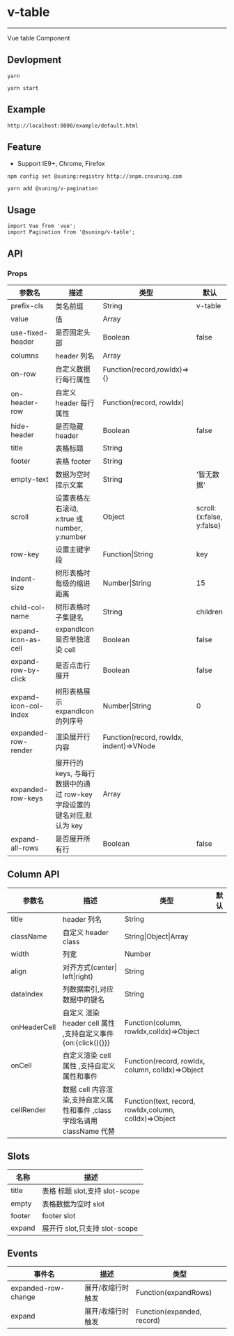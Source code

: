 # v-table

---

Vue table Component

## Devlopment

```
yarn

yarn start
```

## Example

```
http://localhost:8000/example/default.html
```

## Feature

* Support IE9+, Chrome, Firefox

```
npm config set @suning:registry http://snpm.cnsuning.com

yarn add @suning/v-pagination
```

## Usage

```
import Vue from 'vue';
import Pagination from '@suning/v-table';
```

## API

### Props

| 参数名                | 描述                                                                    | 类型                                    | 默认                      |
| --------------------- | ----------------------------------------------------------------------- | --------------------------------------- | ------------------------- |
| prefix-cls            | 类名前缀                                                                | String                                  | v-table                   |
| value                 | 值                                                                      | Array                                   |                           |
| use-fixed-header      | 是否固定头部                                                            | Boolean                                 | false                     |
| columns               | header 列名                                                             | Array                                   |                           |
| on-row                | 自定义数据行每行属性                                                    | Function(record,rowIdx)=>{}             |                           |
| on-header-row         | 自定义 header 每行属性                                                  | Function(record, rowIdx)                |
| hide-header           | 是否隐藏 header                                                         | Boolean                                 | false                     |
| title                 | 表格标题                                                                | String                                  |                           |
| footer                | 表格 footer                                                             | String                                  |                           |
| empty-text            | 数据为空时提示文案                                                      | String                                  | '暂无数据'                |
| scroll                | 设置表格左右滚动, x:true 或 number, y:number                            | Object                                  | scroll:{x:false, y:false} |
| row-key               | 设置主键字段                                                            | Function\|String                        | key                       |
| indent-size           | 树形表格时每级的缩进距离                                                | Number\|String                          | 15                        |
| child-col-name        | 树形表格时子集键名                                                      | String                                  | children                  |
| expand-icon-as-cell   | expandIcon 是否单独渲染 cell                                            | Boolean                                 | false                     |
| expand-row-by-click   | 是否点击行展开                                                          | Boolean                                 | false                     |
| expand-icon-col-index | 树形表格展示 expandIcon 的列序号                                        | Number\|String                          | 0                         |
| expanded-row-render   | 渲染展开行内容                                                          | Function(record, rowIdx, indent)=>VNode |                           |  |
| expanded-row-keys     | 展开行的 keys, 与每行数据中的通过 row-key 字段设置的键名对应,默认为 key | Array                                   |                           |
| expand-all-rows       | 是否展开所有行                                                          | Boolean                                 | false                     |

## Column API

| 参数名       | 描述                                                                     | 类型                                                  | 默认 |
| ------------ | ------------------------------------------------------------------------ | ----------------------------------------------------- | ---- |
| title        | header 列名                                                              | String                                                |      |
| className    | 自定义 header class                                                      | String\|Object\|Array                                 |      |
| width        | 列宽                                                                     | Number                                                |      |
| align        | 对齐方式(center\| left\|right)                                           | String                                                |      |
| dataIndex    | 列数据索引,对应数据中的键名                                              | String                                                |      |
| onHeaderCell | 自定义 渲染 header cell 属性 ,支持自定义事件{on:{click(){}}}             | Function(column, rowIdx,colIdx)=>Object               |      |
| onCell       | 自定义渲染 cell 属性 ,支持自定义属性和事件                               | Function(record, rowIdx, column, colIdx)=>Object      |      |
| cellRender   | 数据 cell 内容渲染,支持自定义属性和事件 ,class 字段名请用 className 代替 | Function(text, record, rowIdx,column, colIdx)=>Object |      |

## Slots

| 名称   | 描述                           |
| ------ | ------------------------------ |
| title  | 表格 标题 slot,支持 slot-scope |
| empty  | 表格数据为空时 slot            |
| footer | footer slot                    |
| expand | 展开行 slot,只支持 slot-scope  |

## Events

| 事件名              | 描述              | 类型                       |
| ------------------- | ----------------- | -------------------------- |
| expanded-row-change | 展开/收缩行时触发 | Function(expandRows)       |
| expand              | 展开/收缩行时触发 | Function(expanded, record) |
